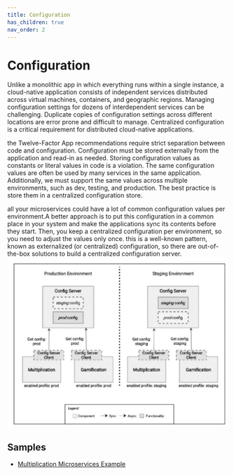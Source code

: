 ```yaml
---
title: Configuration
has_children: true
nav_order: 2
---
```


# Configuration
Unlike a monolithic app in which everything runs within a single instance, a cloud-native application consists of independent services distributed across virtual machines, containers, and geographic regions. Managing configuration settings for dozens of interdependent services can be challenging. Duplicate copies of configuration settings across different locations are error prone and difficult to manage. Centralized configuration is a critical requirement for distributed cloud-native applications.

the Twelve-Factor App recommendations require strict separation between code and configuration. Configuration must be stored externally from the application and read-in as needed. Storing configuration values as constants or literal values in code is a violation. The same configuration values are often be used by many services in the same application. Additionally, we must support the same values across multiple environments, such as dev, testing, and production. The best practice is store them in a centralized configuration store.

all your microservices could have a lot of common configuration values per environment.A better approach is to put this configuration in a common place in your system and 
make the applications sync its contents before they start. Then, you keep a centralized 
configuration per environment, so you need to adjust the values only once. this is a well-known pattern, known as externalized
(or centralized) configuration, so there are out-of-the-box solutions to build a centralized 
configuration server.
![Centralized configuration: overview](image.png)

## Samples
* [Multiplication Microservices Example](https://github.com/books-java/Learn-Microservices-with-Spring-Boot-3)
